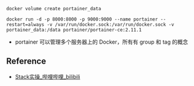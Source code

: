 `docker volume create portainer_data`

```
docker run -d -p 8000:8000 -p 9000:9000 --name portainer --restart=always -v /var/run/docker.sock:/var/run/docker.sock -v portainer_data:/data portainer/portainer-ce:2.11.1
```

- portainer 可以管理多个服务器上的 Docker，所有有 group 和 tag 的概念

## Reference

- [Stack实操_哔哩哔哩_bilibili](https://www.bilibili.com/video/BV1Q3411s7S5?p=4&spm_id_from=pageDriver&vd_source=25509bb582bc4a25d86d871d5cdffca3)
